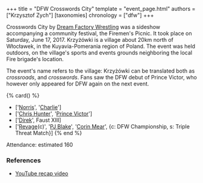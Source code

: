 +++
title = "DFW Crosswords City"
template = "event_page.html"
authors = ["Krzysztof Zych"]
[taxonomies]
chronology = ["dfw"]
+++

Crosswords City by [Dream Factory Wrestling](@/o/dfw.md) was a sideshow accompanying a community festival, the Firemen's Picnic. It took place on Saturday, June 17, 2017. Krzyżówki is a village about 20km north of Włocławek, in the Kuyavia-Pomerania region of Poland. The event was held outdoors, on the village's sports and events grounds neighboring the local Fire brigade's location.

The event's name refers to the village: Krzyżówki can be translated both as _crossroads_, and _crosswords_. Fans saw the DFW debut of Prince Victor, who however only appeared for DFW again on the next event.

{% card() %}
- ['[Norris](@/w/isnorr.md)', '[Charlie](@/w/madman-charlie.md)']
- ['[Chris Hunter](@/w/chris-hunter.md)', '[Prince Victor](@/w/vic-golden.md)']
- ['[Direk](@/w/direk.md)', Faust XIII]
- ['[Revage](@/w/rafael-kid.md)(c)', '[PJ Blake](@/w/pj-blake.md)', '[Corin Mear](@/w/corin-mear.md)',
  {c: DFW Championship, s: Triple Threat Match}]
{% end %}

Attendance: estimated 160

### References

* [YouTube recap video](https://www.youtube.com/watch?v=ZuTFRH6c0gg)
